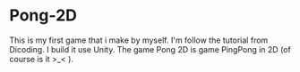 # Pong-2D
This is my first game that i make by myself. I'm follow the tutorial from Dicoding. I build it use Unity. The game Pong 2D is game PingPong in 2D (of course is it >_< ).
